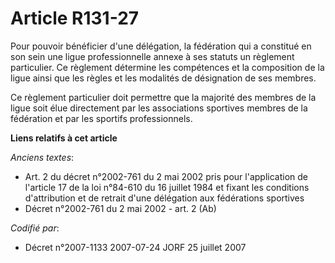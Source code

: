# Article R131-27

Pour pouvoir bénéficier d'une délégation, la fédération qui a constitué en son sein une ligue professionnelle annexe à ses
statuts un règlement particulier. Ce règlement détermine les compétences et la composition de la ligue ainsi que les règles
et les modalités de désignation de ses membres.

Ce règlement particulier doit permettre que la majorité des membres de la ligue soit élue directement par les associations
sportives membres de la fédération et par les sportifs professionnels.

**Liens relatifs à cet article**

_Anciens textes_:

  - Art. 2 du décret n°2002-761 du 2 mai 2002 pris pour l'application de l'article 17 de la loi n°84-610 du 16 juillet 1984 et fixant les conditions d'attribution et de retrait d'une délégation aux fédérations sportives
  - Décret n°2002-761 du 2 mai 2002 - art. 2 (Ab)

_Codifié par_:

  - Décret n°2007-1133 2007-07-24 JORF 25 juillet 2007
